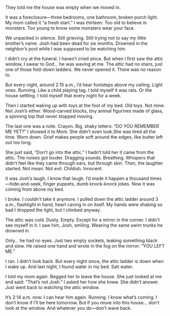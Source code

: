 They told me the house was empty when we moved in.

It was a foreclosure—three bedrooms, one bathroom, broken porch light. My mom called it “a fresh start.” I was thirteen. Too old to believe in monsters. Too young to know some monsters wear your face.

We unpacked in silence. Still grieving. Still trying not to say my little brother’s name. Josh had been dead for six months. Drowned in the neighbor’s pool while I was supposed to be watching him.

I didn’t cry at the funeral. I haven’t cried since. But when I first saw the attic window, I swear to God…
he was waving at me. The attic had no stairs, just one of those fold-down ladders. We never opened it. There was no reason to.

But every night, around 2:15 a.m., I’d hear footsteps above my ceiling. Light ones. Running. Like a child playing tag. I told myself it was rats. Or the house settling. I told myself that every night for a week.

Then I started waking up with toys at the foot of my bed. Old toys. Not mine. Not Josh’s either. Wood-carved blocks, tiny animal figurines made of glass, a spinning top that never stopped moving.

The last one was a note. Crayon. Big, shaky letters: “DO YOU REMEMBER ME YET?” I showed it to Mom. She didn’t even look.She was tired all the time. Worn down. Grief makes people soft around the edges, like butter left out too long.

She just said, “Don’t go into the attic.” I hadn’t told her it came from the attic. The noises got louder. Dragging sounds. Breathing. Whispers that didn’t feel like they came through ears, but through skin. Then, the laughter started. Not mean. Not evil. Childish. Innocent.

It was Josh’s laugh. I know that laugh. I’d made it happen a thousand times—hide-and-seek, finger puppets, dumb knock-knock jokes. Now it was coming from above my bed.

I broke. I couldn’t take it anymore. I pulled down the attic ladder around 3 a.m., flashlight in hand, heart caving in on itself. My hands were shaking so bad I dropped the light, but I climbed anyway.

The attic was cold. Dusty. Empty. Except for a mirror in the corner. I didn’t see myself in it. I saw him, Josh, smiling. Wearing the same swim trunks he drowned in.

Only… he had no eyes. Just two empty sockets, leaking something black and slow. He raised one hand and wrote in the fog on the mirror: “YOU LEFT ME.”

I ran. I didn’t look back. But every night since, the attic ladder is down when I wake up. And last night, I found water in my bed. Salt water.

I told my mom again. Begged her to leave the house. She just looked at me and said: “That’s not Josh.” I asked her how she knew. She didn’t answer. Just went back to watching the attic window.

It’s 2:14 a.m. now. I can hear him again. Running. I know what’s coming. I don’t know if I’ll be here tomorrow. But if you move into this house… don’t look at the window. And whatever you do—don’t wave back.
